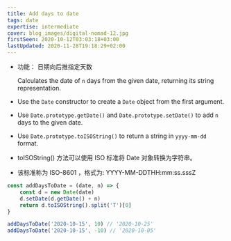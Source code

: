 ```yaml
---
title: Add days to date
tags: date
expertise: intermediate
cover: blog_images/digital-nomad-12.jpg
firstSeen: 2020-10-12T03:03:18+03:00
lastUpdated: 2020-11-28T19:18:29+02:00
---
```


-   功能： 日期向后推指定天数

    Calculates the date of `n` days from the given date, returning its string representation.

-   Use the `Date` constructor to create a `Date` object from the first argument.
-   Use `Date.prototype.getDate()` and `Date.prototype.setDate()` to add `n` days to the given date.
-   Use `Date.prototype.toISOString()` to return a string in `yyyy-mm-dd` format.

-   toISOString() 方法可以使用 ISO 标准将 Date 对象转换为字符串。
-   该标准称为 ISO-8601 ，格式为: YYYY-MM-DDTHH:mm:ss.sssZ

```js
const addDaysToDate = (date, n) => {
	const d = new Date(date)
	d.setDate(d.getDate() + n)
	return d.toISOString().split('T')[0]
}
```

```js
addDaysToDate('2020-10-15', 10) // '2020-10-25'
addDaysToDate('2020-10-15', -10) // '2020-10-05'
```
